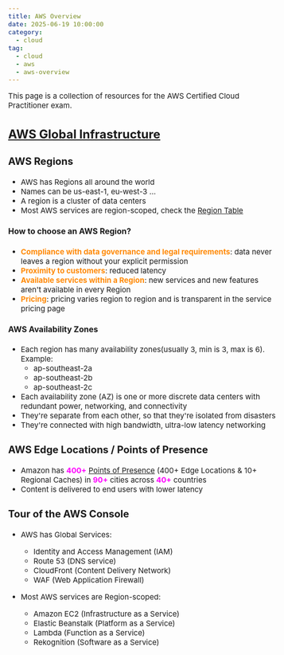 ```yaml
---
title: AWS Overview
date: 2025-06-19 10:00:00
category:
  - cloud
tag:
  - cloud
  - aws
  - aws-overview
---
```


<style>
h1 {
  font-size: 28px;
}

h2 {
  font-size: 24px;
}

h3 {
  font-size: 20px;
}

h4 {
  font-size: 16px;
}

body {
  font-size: 15px;
}

highlight-orange {
  color: #FF8906;
  font-weight: bold;
}

highlight-purple {
  color: #FF00FF;
  font-weight: bold;
}
</style>

This page is a collection of resources for the AWS Certified Cloud Practitioner exam.

## [AWS Global Infrastructure](https://aws.amazon.com/about-aws/global-infrastructure/)

### AWS Regions

- AWS has Regions all around the world
- Names can be us-east-1, eu-west-3 ...
- A region is a cluster of data centers
- Most AWS services are region-scoped, check the [Region Table](https://aws.amazon.com/about-aws/global-infrastructure/regional-product-services)

#### How to choose an AWS Region?

- <highlight-orange>Compliance with data governance and legal requirements</highlight-orange>: data never leaves a region without your explicit permission
- <highlight-orange>Proximity to customers</highlight-orange>: reduced latency
- <highlight-orange>Available services within a Region</highlight-orange>: new services and new features aren't available in every Region
- <highlight-orange>Pricing</highlight-orange>: pricing varies region to region and is transparent in the service pricing page

#### AWS Availability Zones

- Each region has many availability zones(usually 3, min is 3, max is 6). Example:
    - ap-southeast-2a
    - ap-southeast-2b
    - ap-southeast-2c
- Each availability zone (AZ) is one or more discrete data centers with redundant power, networking, and connectivity
- They're separate from each other, so that they're isolated from disasters
- They're connected with high bandwidth, ultra-low latency networking

### AWS Edge Locations / Points of Presence

- Amazon has <highlight-purple>400+</highlight-purple> [Points of Presence](https://aws.amazon.com/cloudfront/features/) (400+ Edge Locations & 10+ Regional Caches) in <highlight-purple>90+</highlight-purple> cities across <highlight-purple>40+</highlight-purple> countries
- Content is delivered to end users with lower latency

### Tour of the AWS Console

- AWS has Global Services:
    - Identity and Access Management (IAM)
    - Route 53 (DNS service)
    - CloudFront (Content Delivery Network)
    - WAF (Web Application Firewall)

- Most AWS services are Region-scoped:
    - Amazon EC2 (Infrastructure as a Service)
    - Elastic Beanstalk (Platform as a Service)
    - Lambda (Function as a Service)
    - Rekognition (Software as a Service)
